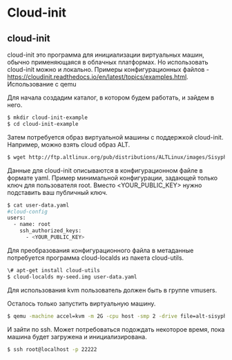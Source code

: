 
# Cloud-init
## cloud-init

cloud-init это программа для инициализации виртуальных машин, обычно применяющаяся в облачных платформах. Но использовать cloud-init можно и локально. Примеры конфигурационных файлов - https://cloudinit.readthedocs.io/en/latest/topics/examples.html.
Использование с qemu

Для начала создадим каталог, в котором будем работать, и зайдем в него.
```bash
$ mkdir cloud-init-example
$ cd cloud-init-example
```
Затем потребуется образ виртуальной машины с поддержкой cloud-init. Например, можно взять cloud образ ALT.
```bash
$ wget http://ftp.altlinux.org/pub/distributions/ALTLinux/images/Sisyphus/cloud/x86_64/alt-sisyphus-cloud-x86_64.qcow2
```
Данные для cloud-init описываются в конфигурационном файле в формате yaml. Пример минимальной конфигурации, задающей только ключ для пользователя root. Вместо <YOUR_PUBLIC_KEY> нужно подставить ваш публичный ключ.
```bash
$ cat user-data.yaml 
#cloud-config
users:
  - name: root
    ssh_authorized_keys:
      - <YOUR_PUBLIC_KEY>
```
Для преобразования конфигурационного файла в метаданные потребуется программа cloud-localds из пакета cloud-utils.
```bash
\# apt-get install cloud-utils
$ cloud-localds my-seed.img user-data.yaml
```
Для использования kvm пользователь должен быть в группе vmusers.

Осталось только запустить виртуальную машину.
```bash
$ qemu -machine accel=kvm -m 2G -cpu host -smp 2 -drive file=alt-sisyphus-cloud-x86_64.qcow2,if=virtio -drive file=my-seed.img,if=virtio,format=raw,force-share=on,read-only=on -daemonize -display none -nic user,hostfwd=tcp::22222-:22
```
И зайти по ssh. Может потребоваться подождать некоторое время, пока машина будет загружена и инициализирована.
```bash
$ ssh root@localhost -p 22222
```